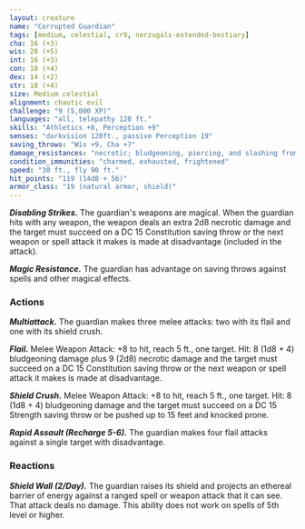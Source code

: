 ```yaml
---
layout: creature
name: "Corrupted Guardian"
tags: [medium, celestial, cr9, nerzugals-extended-bestiary]
cha: 16 (+3)
wis: 20 (+5)
int: 16 (+3)
con: 18 (+4)
dex: 14 (+2)
str: 18 (+4)
size: Medium celestial
alignment: chaotic evil
challenge: "9 (5,000 XP)"
languages: "all, telepathy 120 ft."
skills: "Athletics +8, Perception +9"
senses: "darkvision 120ft., passive Perception 19"
saving_throws: "Wis +9, Cha +7"
damage_resistances: "necrotic; bludgeoning, piercing, and slashing from nonmagical weapons"
condition_immunities: "charmed, exhausted, frightened"
speed: "30 ft., fly 90 ft."
hit_points: "119 (14d8 + 56)"
armor_class: "19 (natural armor, shield)"
---
```


***Disabling Strikes.*** The guardian's weapons are magical.
When the guardian hits with any weapon, the weapon
deals an extra 2d8 necrotic damage and the target
must succeed on a DC 15 Constitution saving throw or
the next weapon or spell attack it makes is made at
disadvantage (included in the attack).

***Magic Resistance.*** The guardian has advantage on saving
throws against spells and other magical effects.

### Actions

***Multiattack.*** The guardian makes three melee attacks:
two with its flail and one with its shield crush.

***Flail.*** Melee Weapon Attack: +8 to hit, reach 5 ft., one
target. Hit: 8 (1d8 + 4) bludgeoning damage plus 9
(2d8) necrotic damage and the target must succeed on
a DC 15 Constitution saving throw or the next weapon
or spell attack it makes is made at disadvantage.

***Shield Crush.*** Melee Weapon Attack: +8 to hit, reach 5
ft., one target. Hit: 8 (1d8 + 4) bludgeoning damage
and the target must succeed on a DC 15 Strength
saving throw or be pushed up to 15 feet and knocked
prone.

***Rapid Assault (Recharge 5-6).*** The guardian makes four
flail attacks against a single target with disadvantage.

### Reactions

***Shield Wall (2/Day).*** The guardian raises its shield and
projects an ethereal barrier of energy against a ranged
spell or weapon attack that it can see. That attack deals
no damage. This ability does not work on spells of 5th
level or higher.
